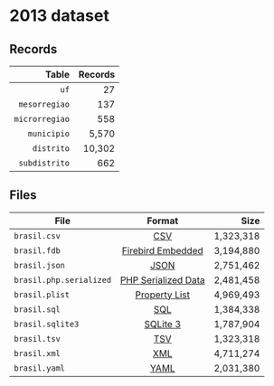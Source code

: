 # 2013 dataset

## Records

|          Table | Records |
| --------------:| -------:|
|           `uf` |      27 |
|  `mesorregiao` |     137 |
| `microrregiao` |     558 |
|    `municipio` |   5,570 |
|     `distrito` |  10,302 |
|  `subdistrito` |     662 |

## Files

| File                    | Format                                                                                          |      Size |
| ----------------------- |:-----------------------------------------------------------------------------------------------:| ---------:|
| `brasil.csv`            | [CSV](https://en.wikipedia.org/wiki/Comma-separated_values)                                     | 1,323,318 |
| `brasil.fdb`            | [Firebird Embedded](https://en.wikipedia.org/wiki/Embedded_database#Firebird_Embedded)          | 3,194,880 |
| `brasil.json`           | [JSON](https://en.wikipedia.org/wiki/JSON)                                                      | 2,751,462 |
| `brasil.php.serialized` | [PHP Serialized Data](https://en.wikipedia.org/wiki/Serialization#Programming_language_support) | 2,481,458 |
| `brasil.plist`          | [Property List](https://en.wikipedia.org/wiki/Property_list)                                    | 4,969,493 |
| `brasil.sql`            | [SQL](https://en.wikipedia.org/wiki/SQL)                                                        | 1,384,338 |
| `brasil.sqlite3`        | [SQLite 3](https://en.wikipedia.org/wiki/SQLite)                                                | 1,787,904 |
| `brasil.tsv`            | [TSV](https://en.wikipedia.org/wiki/Tab-separated_values)                                       | 1,323,318 |
| `brasil.xml`            | [XML](https://en.wikipedia.org/wiki/XML)                                                        | 4,711,274 |
| `brasil.yaml`           | [YAML](https://en.wikipedia.org/wiki/YAML)                                                      | 2,031,380 |
